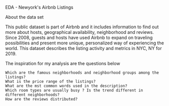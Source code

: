 EDA - Newyork's Airbnb Listings

About the data set

This public dataset is part of Airbnb and it includes information to find out more about hosts, geographical availability, neighborhood and reviews. Since 2008, guests and hosts have used Airbnb to expand on traveling possibilities and present more unique, personalized way of experiencing the world. This dataset describes the listing activity and metrics in NYC, NY for 2019.

The inspiration for my analysis are the questions below

    Which are the famous neighborhoods and neighborhood groups among the listings?
    What is the price range of the listings?
    What are the mst common words used in the description?
    Which room types are usually busy ? Is the trend different in different neighborhoods?
    How are the reviews distributed?


